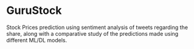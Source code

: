 # GuruStock
Stock Prices prediction using sentiment analysis of tweets regarding the share, along with a comparative study of the predictions made using different ML/DL models.
